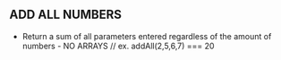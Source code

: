 ## ADD ALL NUMBERS
- Return a sum of all parameters entered regardless of the amount of numbers - NO ARRAYS
// ex. addAll(2,5,6,7) === 20